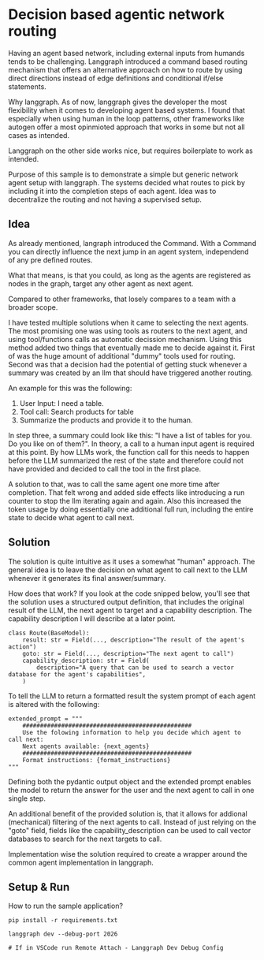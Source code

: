 # Decision based agentic network routing
Having an agent based network, including external inputs from humands tends to be challenging. Langgraph introduced a command based routing mechanism that offers an alternative approach on how to route by using direct directions instead of edge definitions and conditional if/else statements.

Why langgraph. As of now, langgraph gives the developer the most flexibility when it comes to developing agent based systems. I found that especially when using human in the loop patterns, other frameworks like autogen offer a most opinmioted approach that works in some but not all cases as intended.

Langgraph on the other side works nice, but requires boilerplate to work as intended.

Purpose of this sample is to demonstrate a simple but generic network agent setup with langgraph. The systems decided what routes to pick by including it into the completion steps of each agent. Idea was to decentralize the routing and not having a supervised setup.

## Idea
As already mentioned, langraph introduced the Command. With a Command you can directly influence the next jump in an agent system, independend of any pre defined routes.

What that means, is that you could, as long as the agents are registered as nodes in the graph, target any other agent as next agent.

Compared to other frameworks, that losely compares to a team with a broader scope.

I have tested multiple solutions when it came to selecting the next agents. The most promising one was using tools as routers to the next agent, and using tool/functions calls as automatic decission mechanism. Using this method added two things that eventually made me to decide against it. First of was the huge amount of additional "dummy" tools used for routing. Second was that a decision had the potential of getting stuck whenever a summary was created by an llm that should have triggered another routing.

An example for this was the following:
1. User Input: I need a table.
2. Tool call: Search products for table
3. Summarize the products and provide it to the human.

In step three, a summary could look like this: "I have a list of tables for you. Do you like on of them?".
In theory, a call to a human input agent is required at this point. By how LLMs work, the function call for this needs to happen before the LLM summarized the rest of the state and therefore could not have provided and decided to call the tool in the first place.

A solution to that, was to call the same agent one more time after completion. That felt wrong and added side effects like introducing a run counter to stop the llm iterating again and again. Also this increased the token usage by doing essentially one additional full run, including the entire state to decide what agent to call next.

## Solution
The solution is quite intuitive as it uses a somewhat "human" approach. The general idea is to leave the decision on what agent to call next to the LLM whenever it generates its final answer/summary.

How does that work? If you look at the code snipped below, you'll see that the solution uses a structured output definition, that includes the original result of the LLM, the next agent to target and a capability description. The capability description I will describe at a later point.

```
class Route(BaseModel):
    result: str = Field(..., description="The result of the agent's action")
    goto: str = Field(..., description="The next agent to call")
    capability_description: str = Field(
        description="A query that can be used to search a vector database for the agent's capabilities",
    )
```

To tell the LLM to return a formatted result the system prompt of each agent is altered with the following:

```
extended_prompt = """
    ################################################
    Use the folowing information to help you decide which agent to call next:
    Next agents available: {next_agents}
    ################################################
    Format instructions: {format_instructions}
"""
```

Defining both the pydantic output object and the extended prompt enables the model to return the answer for the user and the next agent to call in one single step.

An additional benefit of the provided solution is, that it allows for addional (mechanical) filtering of the next agents to call. Instead of just relying on the "goto" field, fields like the capability_description can be used to call vector databases to search for the next targets to call.

Implementation wise the solution required to create a wrapper around the common agent implementation in langgraph.

## Setup & Run
How to run the sample application?

```
pip install -r requirements.txt

langgraph dev --debug-port 2026

# If in VSCode run Remote Attach - Langgraph Dev Debug Config

```